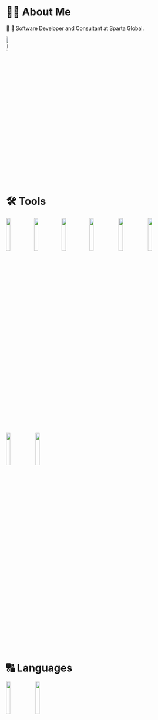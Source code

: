 
# 🧑‍💻 About Me

🏢 📡 Software Developer and Consultant at Sparta Global.

<div id="header">
          <a href="https://www.linkedin.com/in/nikhil-jha-42-software-developer/">
                    <img src="https://img.shields.io/badge/LinkedIn-blue?logo=linkedin&logoColor=white" alt="LinkedIn Badge" height=10% width=10%/>
          </a>
</div>

# 🛠️ Tools
<div id="skills">
 <img src="https://cdn.jsdelivr.net/gh/devicons/devicon@latest/icons/react/react-original-wordmark.svg" height=15% width=15%/><img src="https://cdn.jsdelivr.net/gh/devicons/devicon@latest/icons/jquery/jquery-plain-wordmark.svg" height=15% width=15%/><img src="https://cdn.jsdelivr.net/gh/devicons/devicon/icons/amazonwebservices/amazonwebservices-plain-wordmark.svg" height=15% width=15%/><img src="https://cdn.jsdelivr.net/gh/devicons/devicon/icons/jenkins/jenkins-original.svg" height=15% width=15%/> <img src="https://cdn.jsdelivr.net/gh/devicons/devicon/icons/ansible/ansible-original.svg" height=15% width=15%/> <img src="https://cdn.jsdelivr.net/gh/devicons/devicon/icons/terraform/terraform-original.svg" height=15% width=15%/> <img src="https://cdn.jsdelivr.net/gh/devicons/devicon/icons/docker/docker-original.svg" height=15% width=15%/> <img src="https://cdn.jsdelivr.net/gh/devicons/devicon/icons/kubernetes/kubernetes-plain.svg" height=15% width=15%/> 
          </div>
          
# 🔠 Languages
<div>
            <img src="https://cdn.jsdelivr.net/gh/devicons/devicon/icons/python/python-original.svg" height=15% width=15%/> 
            <img src="https://cdn.jsdelivr.net/gh/devicons/devicon/icons/javascript/javascript-original.svg" height=15% width=15%/>
          
</div>
